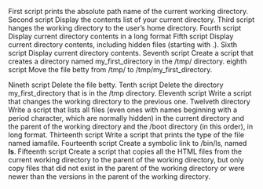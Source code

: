 First script prints the absolute path name of the current working directory.
Second script Display the contents list of your current directory.
Third script hanges the working directory to the user’s home directory.
Fourth script Display current directory contents in a long format
Fifth script Display current directory contents, including hidden files (starting with .).
Sixth script Display current directory contents.
Seventh script Create a script that creates a directory named my_first_directory in the /tmp/ directory.
eighth script Move the file betty from /tmp/ to /tmp/my_first_directory.



Nineth script Delete the file betty.
Tenth script Delete the directory my_first_directory that is in the /tmp directory.
Eleventh script Write a script that changes the working directory to the previous one.
Twelveth directory Write a script that lists all files (even ones with names beginning with a period character, which are normally hidden) in the current directory and the parent of the working directory and the /boot directory (in this order), in long format.
Thirteenth script Write a script that prints the type of the file named iamafile. 
Fourteenth script Create a symbolic link to /bin/ls, named __ls__.
Fifteenth script Create a script that copies all the HTML files from the current working directory to the parent of the working directory, but only copy files that did not exist in the parent of the working directory or were newer than the versions in the parent of the working directory.
